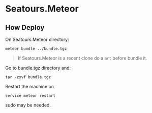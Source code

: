 Seatours.Meteor
===============

How Deploy
----------

On Seatours.Meteor directory:

`meteor bundle ../bundle.tgz`

> If Seatours.Meteor is a recent clone do a `mrt` before bundle it.

Go to bundle.tgz directory and:

`tar -zxvf bundle.tgz`

Restart the machine or:

`service meteor restart`

sudo may be needed.

